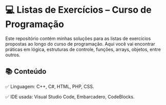 # 💻 Listas de Exercícios – Curso de Programação

Este repositório contém minhas soluções para as listas de exercícios propostas ao longo do curso de programação.
Aqui você vai encontrar práticas em lógica, estruturas de controle, funções, arrays, objetos, entre outros.



## 📚 Conteúdo

✅ Linguagem: C++, C#, HTML, PHP, CSS. 

✅ IDE usada: Visual Studio Code, Embarcadero, CodeBlocks.

